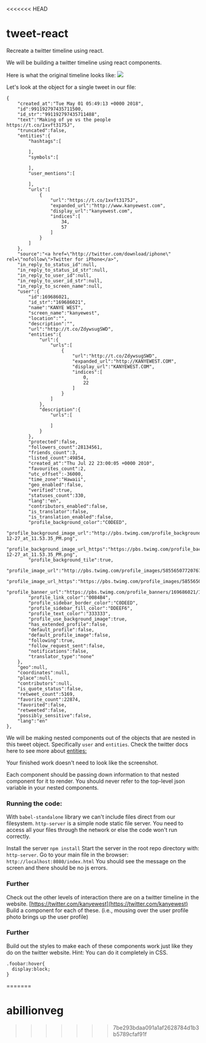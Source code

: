 <<<<<<< HEAD
# tweet-react

Recreate a twitter timeline using react.

We will be building a twitter timeline using react components.

Here is what the original timeline looks like:
![](twitter.png)

Let's look at the object for a single tweet in our file:
```
{
    "created_at":"Tue May 01 05:49:13 +0000 2018",
    "id":991192797435711500,
    "id_str":"991192797435711488",
    "text":"Making of ye vs the people        https://t.co/1xvft3175J",
    "truncated":false,
    "entities":{  
        "hashtags":[  

        ],
        "symbols":[  

        ],
        "user_mentions":[  

        ],
        "urls":[  
            {  
                "url":"https://t.co/1xvft3175J",
                "expanded_url":"http://www.kanyewest.com",
                "display_url":"kanyewest.com",
                "indices":[  
                    34,
                    57
                ]
            }
        ]
    },
    "source":"<a href=\"http://twitter.com/download/iphone\" rel=\"nofollow\">Twitter for iPhone</a>",
    "in_reply_to_status_id":null,
    "in_reply_to_status_id_str":null,
    "in_reply_to_user_id":null,
    "in_reply_to_user_id_str":null,
    "in_reply_to_screen_name":null,
    "user":{  
        "id":169686021,
        "id_str":"169686021",
        "name":"KANYE WEST",
        "screen_name":"kanyewest",
        "location":"",
        "description":"",
        "url":"http://t.co/ZdywsugSWD",
        "entities":{  
            "url":{  
                "urls":[  
                    {  
                        "url":"http://t.co/ZdywsugSWD",
                        "expanded_url":"http://KANYEWEST.COM",
                        "display_url":"KANYEWEST.COM",
                        "indices":[  
                            0,
                            22
                        ]
                    }
                ]
            },
            "description":{  
                "urls":[  

                ]
            }
        },
        "protected":false,
        "followers_count":28134561,
        "friends_count":3,
        "listed_count":49854,
        "created_at":"Thu Jul 22 23:00:05 +0000 2010",
        "favourites_count":2,
        "utc_offset":-36000,
        "time_zone":"Hawaii",
        "geo_enabled":false,
        "verified":true,
        "statuses_count":330,
        "lang":"en",
        "contributors_enabled":false,
        "is_translator":false,
        "is_translation_enabled":false,
        "profile_background_color":"C0DEED",
        "profile_background_image_url":"http://pbs.twimg.com/profile_background_images/390200267/Screen_Shot_2011-12-27_at_11.53.35_PM.png",
        "profile_background_image_url_https":"https://pbs.twimg.com/profile_background_images/390200267/Screen_Shot_2011-12-27_at_11.53.35_PM.png",
        "profile_background_tile":true,
        "profile_image_url":"http://pbs.twimg.com/profile_images/585565077207678977/N_eNSBXi_normal.jpg",
        "profile_image_url_https":"https://pbs.twimg.com/profile_images/585565077207678977/N_eNSBXi_normal.jpg",
        "profile_banner_url":"https://pbs.twimg.com/profile_banners/169686021/1428444619",
        "profile_link_color":"0084B4",
        "profile_sidebar_border_color":"C0DEED",
        "profile_sidebar_fill_color":"DDEEF6",
        "profile_text_color":"333333",
        "profile_use_background_image":true,
        "has_extended_profile":false,
        "default_profile":false,
        "default_profile_image":false,
        "following":true,
        "follow_request_sent":false,
        "notifications":false,
        "translator_type":"none"
    },
    "geo":null,
    "coordinates":null,
    "place":null,
    "contributors":null,
    "is_quote_status":false,
    "retweet_count":5169,
    "favorite_count":22874,
    "favorited":false,
    "retweeted":false,
    "possibly_sensitive":false,
    "lang":"en"
},
```

We will be making nested components out of the objects that are nested in this tweet object.
Specifically `user` and `entities`. Check the twitter docs here to see more about [entities:](https://developer.twitter.com/en/docs/tweets/data-dictionary/overview/entities-object)

Your finished work doesn't need to look like the screenshot.

Each component should be passing down information to that nested component for it to render. You should never refer to the top-level json variable in your nested components.

### Running the code:
With `babel-standalone` library we can't include files direct from our filesystem. `http-server` is a simple node static file server. You need to access all your files through the network or else the code won't run correctly.

Install the server `npm install`
Start the server in the root repo directory with: `http-server`.
Go to your main file in the browser: `http://localhost:8080/index.html`
You should see the message on the screen and there should be no js errors.

### Further
Check out the other levels of interaction there are on a twitter timeline in the website. [https://twitter.com/kanyewest](https://twitter.com/kanyewest) Build a component for each of these. (i.e., mousing over the user profile photo brings up the user profile)

### Further
Build out the styles to make each of these components work just like they do on the twitter website.
Hint: You can do it completely in CSS.
```
.foobar:hover{
  display:block;
}
```
=======
# abillionveg
>>>>>>> 7be293bdaa091a1af2628784d1b3b5789cfaf91f
